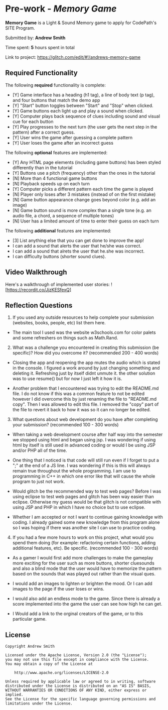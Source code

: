 # Pre-work - *Memory Game*

**Memory Game** is a Light & Sound Memory game to apply for CodePath's SITE Program. 

Submitted by: **Andrew Smith**

Time spent: **5** hours spent in total

Link to project: https://glitch.com/edit/#!/andrews-memory-game

## Required Functionality

The following **required** functionality is complete:

* [Y] Game interface has a heading (h1 tag), a line of body text (p tag), and four buttons that match the demo app
* [Y] "Start" button toggles between "Start" and "Stop" when clicked. 
* [Y] Game buttons each light up and play a sound when clicked. 
* [Y] Computer plays back sequence of clues including sound and visual cue for each button
* [Y] Play progresses to the next turn (the user gets the next step in the pattern) after a correct guess. 
* [Y] User wins the game after guessing a complete pattern
* [Y] User loses the game after an incorrect guess

The following **optional** features are implemented:

* [Y] Any HTML page elements (including game buttons) has been styled differently than in the tutorial
* [Y] Buttons use a pitch (frequency) other than the ones in the tutorial
* [N] More than 4 functional game buttons
* [N] Playback speeds up on each turn
* [Y] Computer picks a different pattern each time the game is played
* [N] Player only loses after 3 mistakes (instead of on the first mistake)
* [N] Game button appearance change goes beyond color (e.g. add an image)
* [N] Game button sound is more complex than a single tone (e.g. an audio file, a chord, a sequence of multiple tones)
* [N] User has a limited amount of time to enter their guess on each turn

The following **additional** features are implemented:

- [3] List anything else that you can get done to improve the app!
- I can add a sound that alerts the user that he/she was correct.
- I can add a sound that alrets the user that he.she was incorrect.
- I can difficulty buttons (shorter sound clues).

## Video Walkthrough

Here's a walkthrough of implemented user stories:
![https://recordit.co/JjzKESfexQ]


## Reflection Questions
1. If you used any outside resources to help complete your submission (websites, books, people, etc) list them here. 
- The main tool I used was the website w3schools.com for color palets and some refreshers on things such as Math.Rand.

2. What was a challenge you encountered in creating this submission (be specific)? How did you overcome it? (recommended 200 - 400 words) 
- Closing the app and reopening the app mutes the audio which is stated in the console. I figured a work around by just changing something and
  deleting it. Refreshing just by itself didnt unmute it. the other solution was to use resume() but for now I just left it how it is.

- Another problem that I encountered was trying to edit the README.md file. I do not know if this was a common feature to not be edited however
  I did overcome this by just renaming the file to "README.md copy". Then I was allowed to edit this file. I removed the "copy" part of the file
  to revert it back to how it was so it can no longer be edited.

3. What questions about web development do you have after completing your submission? (recommended 100 - 300 words) 
- When taking a web development course after half way into the semester we stopped using html and began using jsp. I was wondering if using 
  html by itself is still used in advanced coding or would I be using JSP and/or PHP all of the time.

- One thing that I noticed is that code will still run even if I forget to put a ";" at the end of a JS line. I was wondering if this is
  this will always remain true throughout the whole programming. I am use to programming in C++ in which one error like that will cause the whole
  program to just not work.

- Would glitch be the recommended way to test web pages? Before I was using eclipse to test web pages and glitch has been way easier than eclipse.
  Otherwise my guess would be that glitch is not compatible with using JSP and PHP in which I have no choice but to use eclipse.
  
- Whether I am accepted or not I want to continue gaining knowledge with coding. I already gained some new knowledge from this program alone so I was hoping
  if there was another site I can use to practice coding.

4. If you had a few more hours to work on this project, what would you spend them doing (for example: refactoring certain functions, adding additional features, etc). Be specific. (recommended 100 - 300 words) 
- As a gamer I would first add more challenges to make the gameplay more exciting for the user such as more buttons, shorter cluesounds and also a blind mode that the user would have to memorize the pattern based on
  the sounds that was played out rather than the visual ques.
  
- I would add an images to lighten or brighten the mood. Or I can add images to the page if the user loses or wins.

- I would also add an endless mode to the game. Since there is already a score implemented into the game the user can see how high he can get.

- I Would add a link to the orginal creators of the game, or to this particular game.


## License

    Copyright Andrew Smith

    Licensed under the Apache License, Version 2.0 (the "License");
    you may not use this file except in compliance with the License.
    You may obtain a copy of the License at

        http://www.apache.org/licenses/LICENSE-2.0

    Unless required by applicable law or agreed to in writing, software
    distributed under the License is distributed on an "AS IS" BASIS,
    WITHOUT WARRANTIES OR CONDITIONS OF ANY KIND, either express or implied.
    See the License for the specific language governing permissions and
    limitations under the License.